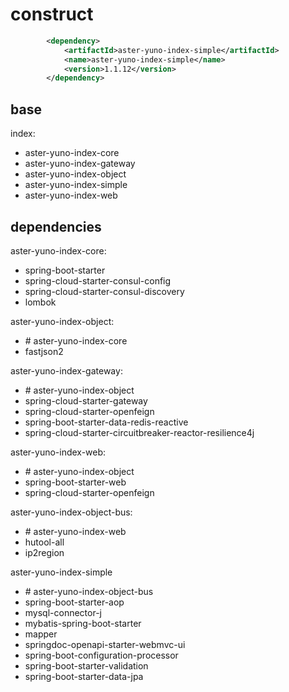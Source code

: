 # construct

```xml
        <dependency>
            <artifactId>aster-yuno-index-simple</artifactId>
            <name>aster-yuno-index-simple</name>
            <version>1.1.12</version>
        </dependency>
```

## base

index:
* aster-yuno-index-core 
* aster-yuno-index-gateway
* aster-yuno-index-object
* aster-yuno-index-simple
* aster-yuno-index-web

## dependencies

aster-yuno-index-core:
* spring-boot-starter
* spring-cloud-starter-consul-config
* spring-cloud-starter-consul-discovery
* lombok

aster-yuno-index-object:
* \# aster-yuno-index-core
* fastjson2

aster-yuno-index-gateway:
* \# aster-yuno-index-object
* spring-cloud-starter-gateway
* spring-cloud-starter-openfeign
* spring-boot-starter-data-redis-reactive
* spring-cloud-starter-circuitbreaker-reactor-resilience4j

aster-yuno-index-web:
* \# aster-yuno-index-object
* spring-boot-starter-web
* spring-cloud-starter-openfeign

aster-yuno-index-object-bus:
* \# aster-yuno-index-web
* hutool-all
* ip2region

aster-yuno-index-simple
* \# aster-yuno-index-object-bus
* spring-boot-starter-aop
* mysql-connector-j
* mybatis-spring-boot-starter
* mapper
* springdoc-openapi-starter-webmvc-ui
* spring-boot-configuration-processor
* spring-boot-starter-validation
* spring-boot-starter-data-jpa
